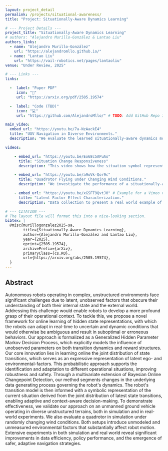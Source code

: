 ```yaml
---
layout: project_detail
permalink: /projects/situational-awareness/
title: "Project: Situationally-Aware Dynamics Learning" 

# --- Project Details ---
project_title: "Situationally-Aware Dynamics Learning"
# authors: "Alejandro Murillo-González & Lantao Liu"
authors_links:
  - name: "Alejandro Murillo-González"
    url: "https://alejandromllo.github.io/"
  - name: "Lantao Liu"
    url: "https://vail-robotics.net/pages/lantaoliu"
venue: "Under Review, 2025"

# --- Links ---
links:

  -  label: "Paper PDF"
     icon: "📄"
     url: "https://arxiv.org/pdf/2505.19574"

  -  label: "Code (TBD)"
     icon: "💻"
     url: "https://github.com/AlejandroMllo/" # TODO: Add GitHub Repo 1 URL

main_video:
  embed_url: "https://youtu.be/7a-NzAackE4"
  title: "UGV Navigation in Diverse Environments."
  description: "We evaluate the learned situationally-aware dynamics model in a set of unstructured terrain navigation tasks."

videos:

    - embed_url: "https://youtu.be/Eo68c5APuAo"
      title: "Situation Change Responsiveness"
      description: "This video shows how the situation symbol representing the latent factors experienced by the robot change as it traverses multiple scenarios."

    - embed_url: "https://youtu.be/a9oVk-Qor9c" 
      title: "Quadrotor Flying under Changing Wind Conditions."
      description: "We investigate the performance of a situationally-aware dynamics model for a quadrotor tasked with crossing a series of gates suppend in the air while being disturbed by sudden changes in wind patterns."

    - embed_url: "https://youtu.be/xGSFT9QvtJ0" # Example for a Vimeo video
      title: "Latent Factor Effect Characterization."
      description: "Data collection to present a real world example of the motivation for a latent factor representation learning method."

# --- CITATION ---
# The layout file will format this into a nice-looking section.
bibtex: | 
  @misc{murillogonzalez2025-sa,
        title={Situationally-Aware Dynamics Learning}, 
        author={Alejandro Murillo-González and Lantao Liu},
        year={2025},
        eprint={2505.19574},
        archivePrefix={arXiv},
        primaryClass={cs.RO},
        url={https://arxiv.org/abs/2505.19574}, 
  }
---
```


## Abstract

Autonomous robots operating in complex, unstructured environments face significant challenges due to latent, unobserved factors that obscure their understanding of both their internal state and the external world. Addressing this challenge would enable robots to develop a more profound grasp of their operational context. To tackle this, we propose a novel framework for online learning of hidden state representations, with which the robots can adapt in real-time to uncertain and dynamic conditions that would otherwise be ambiguous and result in suboptimal or erroneous behaviors. Our approach is formalized as a Generalized Hidden Parameter Markov Decision Process, which explicitly models the influence of unobserved parameters on both transition dynamics and reward structures. Our core innovation lies in learning online the joint distribution of state transitions, which serves as an expressive representation of latent ego- and environmental-factors. This probabilistic approach supports the identification and adaptation to different operational situations, improving robustness and safety. Through a multivariate extension of Bayesian Online Changepoint Detection, our method segments changes in the underlying data generating process governing the robot's dynamics. The robot's transition model is then informed with a symbolic representation of the current situation derived from the joint distribution of latest state transitions, enabling adaptive and context-aware decision-making. To demonstrate effectiveness, we validate our approach on an unmanned ground vehicle operating in diverse unstructured terrains, both in simulation and in real-world experiments. We also evaluate a quadrotor in simulation under randomly changing wind conditions. Both setups introduce unmodeled and unmeasured environmental factors that substantially affect robot motion. Extensive experiments in both simulation and real world reveal significant improvements in data efficiency, policy performance, and the emergence of safer, adaptive navigation strategies.

<!-- ## More Details

Here you can go into more depth about the project. You can add images, diagrams, or further explanations that wouldn't fit on the main resume page.

![Placeholder Diagram](https://placehold.co/600x300/f0f0f0/333?text=Project+Diagram)
*Fig. 1: A diagram explaining our novel approach.* -->